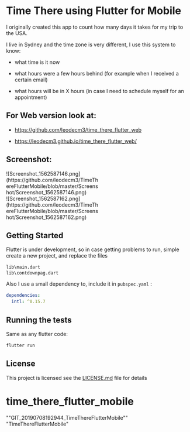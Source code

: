 # Time There using Flutter for Mobile

I originally created this app to count how many days it takes for my trip to the USA.

I live in Sydney and the time zone is very different, I use this system to know:

- what time is it now

- what hours were a few hours behind (for example when I received a certain email)

- what hours will be in X hours (in case I need to schedule myself for an appointment)

  

## For Web version look at: 

- https://github.com/leodecm3/time_there_flutter_web

- https://leodecm3.github.io/time_there_flutter_web/

  

## Screenshot: 

<div style="width:50%">![Screenshot_1562587146.png](https://github.com/leodecm3/TimeThereFlutterMobile/blob/master/Screenshot/Screenshot_1562587146.png)</div> <div style="width:50%">![Screenshot_1562587162.png](https://github.com/leodecm3/TimeThereFlutterMobile/blob/master/Screenshot/Screenshot_1562587162.png)</div>





## Getting Started

Flutter is under development, so in case getting problems to run, simple create a new project, and replace the files

```
lib\main.dart
lib\contdownpag.dart
```

Also I use a small dependency to, include it in `pubspec.yaml` :

```yaml
dependencies:
  intl: ^0.15.7
```



## Running the tests
Same as any flutter code:

```bash
flutter run
```

## License

This project is licensed see the [LICENSE.md](LICENSE.md) file for details



# time_there_flutter_mobile

""GIT_20190708192944_TimeThereFlutterMobile""   
"TimeThereFlutterMobile"  

<!-- 

A new Flutter project.

## Getting Started

This project is a starting point for a Flutter application.

A few resources to get you started if this is your first Flutter project:

- [Lab: Write your first Flutter app](https://flutter.dev/docs/get-started/codelab)
- [Cookbook: Useful Flutter samples](https://flutter.dev/docs/cookbook)

For help getting started with Flutter, view our
[online documentation](https://flutter.dev/docs), which offers tutorials,
samples, guidance on mobile development, and a full API reference.

 -->